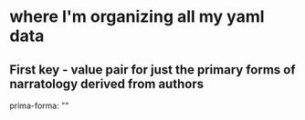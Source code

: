 # where I'm organizing all my yaml data


## First key - value pair for just the primary forms of narratology derived from authors

prima-forma: ""